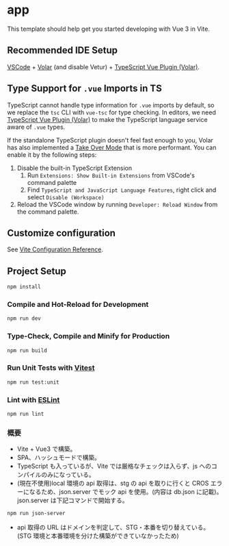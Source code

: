 # app

This template should help get you started developing with Vue 3 in Vite.

## Recommended IDE Setup

[VSCode](https://code.visualstudio.com/) + [Volar](https://marketplace.visualstudio.com/items?itemName=Vue.volar) (and disable Vetur) + [TypeScript Vue Plugin (Volar)](https://marketplace.visualstudio.com/items?itemName=Vue.vscode-typescript-vue-plugin).

## Type Support for `.vue` Imports in TS

TypeScript cannot handle type information for `.vue` imports by default, so we replace the `tsc` CLI with `vue-tsc` for type checking. In editors, we need [TypeScript Vue Plugin (Volar)](https://marketplace.visualstudio.com/items?itemName=Vue.vscode-typescript-vue-plugin) to make the TypeScript language service aware of `.vue` types.

If the standalone TypeScript plugin doesn't feel fast enough to you, Volar has also implemented a [Take Over Mode](https://github.com/johnsoncodehk/volar/discussions/471#discussioncomment-1361669) that is more performant. You can enable it by the following steps:

1. Disable the built-in TypeScript Extension
   1. Run `Extensions: Show Built-in Extensions` from VSCode's command palette
   2. Find `TypeScript and JavaScript Language Features`, right click and select `Disable (Workspace)`
2. Reload the VSCode window by running `Developer: Reload Window` from the command palette.

## Customize configuration

See [Vite Configuration Reference](https://vitejs.dev/config/).

## Project Setup

```sh
npm install
```

### Compile and Hot-Reload for Development

```sh
npm run dev
```

### Type-Check, Compile and Minify for Production

```sh
npm run build
```

### Run Unit Tests with [Vitest](https://vitest.dev/)

```sh
npm run test:unit
```

### Lint with [ESLint](https://eslint.org/)

```sh
npm run lint
```

### 概要

- Vite + Vue3 で構築。
- SPA、ハッシュモードで構築。
- TypeScript も入っているが、Vite では厳格なチェックは入らず、js へのコンパイルのみになっている。
- (現在不使用)local 環境の api 取得は、stg の api を取りに行くと CROS エラーになるため、json.server でモック api を使用。(内容は db.json に記載)。json.server は下記コマンドで開始する。

```sh
npm run json-server
```

- api 取得の URL はドメインを判定して、STG・本番を切り替えている。(STG 環境と本番環境を分けた構築ができていなかったため)
